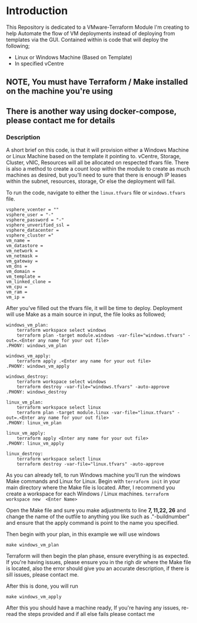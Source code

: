 # Introduction 
This Repository is dedicated to a VMware-Terraform Module I'm creating to help Automate the flow of VM deployments instead of deploying from templates via the GUI.
Contained within is code that will deploy the following;
 - Linux or Windows Machine (Based on Template)
 - In specified vCentre
 
## NOTE, You must have Terraform / Make installed on the machine you're using
## There is another way using docker-compose, please contact me for details

### Description
A short brief on this code, is that it will provision either a Windows Machine or Linux Machine based on the template it pointing to.
vCentre, Storage, Cluster, vNIC, Resources will all be allocated on respected tfvars file.
There is also a method to create a count loop within the module to create as much machines as desired, but you'll need to sure that there is enough IP leases within the subnet, resources, storage,
Or else the deployment will fail.

To run the code, navigate to either the ```linux.tfvars``` file or ```windows.tfvars``` file.

```
vsphere_vcenter = ""
vsphere_user = "-"
vsphere_password = "-"
vsphere_unverified_ssl = 
vsphere_datacenter =
vsphere_cluster ="
vm_name = 
vm_datastore =
vm_network = 
vm_netmask = 
vm_gateway = 
vm_dns = 
vm_domain = 
vm_template = 
vm_linked_clone =
vm_cpu =
vm_ram =
vm_ip = 

```

After you've filled out the tfvars file, it will be time to deploy.
Deployment will use Make as a main source in input, the file looks as followed;

```
windows_vm_plan:
	terraform workspace select windows
	terraform plan -target module.windows -var-file="windows.tfvars" -out=.<Enter any name for your out file>
.PHONY: windows_vm_plan

windows_vm_apply:
	terraform apply .<Enter any name for your out file>
.PHONY: windows_vm_apply

windows_destroy:
	terraform workspace select windows 
	terraform destroy -var-file="windows.tfvars" -auto-approve
.PHONY: windows_destroy

linux_vm_plan:
	terraform workspace select linux
	terraform plan -target module.linux -var-file="linux.tfvars" -out=.<Enter any name for your out file>
.PHONY: linux_vm_plan

linux_vm_apply:
	terraform apply <Enter any name for your out file>
.PHONY: linux_vm_apply

linux_destroy:
	terraform workspace select linux
	terraform destroy -var-file="linux.tfvars" -auto-approve

```

As you can already tell, to run Windows machine you'll run the windows Make commands and Linux for Linux.
Begin with ```terraform init``` in your main directory where the Make file is located.
After, I recommend you create a workspace for each Windows / Linux machines.
```terraform workspace new  <Enter Name>```

Open the Make file and sure you make adjustments to line **7, 11,22, 26** and change the name of the outfile to anything you like such as ."<vm-name>-buildnumber"
and ensure that the apply command is point to the name you specified.

Then begin with your plan, in this example we will use windows

```make windows_vm_plan```

Terraform will then begin the plan phase, ensure everything is as expected.
If you're having issues, please ensure you in the righ dir where the Make file is located, also the error should give you an accurate description, if there is sill issues, please contact me.

After this is done, you will run

```make windows_vm_apply```


After this you should have a machine ready, 
If you're having any issues, re-read the steps provided and if all else fails please contact me
